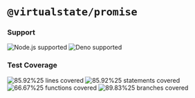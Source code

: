 # `@virtualstate/promise`

[//]: # (badges)

### Support

 ![Node.js supported](https://img.shields.io/badge/node-%3E%3D16.0.0-blue) ![Deno supported](https://img.shields.io/badge/deno-%3E%3D1.17.0-blue) 

### Test Coverage

 ![85.92%25 lines covered](https://img.shields.io/badge/lines-85.92%25-brightgreen) ![85.92%25 statements covered](https://img.shields.io/badge/statements-85.92%25-brightgreen) ![66.67%25 functions covered](https://img.shields.io/badge/functions-66.67%25-yellow) ![89.83%25 branches covered](https://img.shields.io/badge/branches-89.83%25-brightgreen)

[//]: # (badges)

